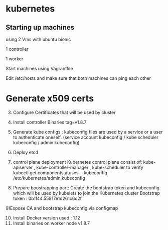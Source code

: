 # kubernetes
## Starting up machines
using 2 Vms with ubuntu bionic 

1 controller

1 worker

Start machines using Vagrantfile 

Edit /etc/hosts and make sure that both machines can ping each other

# Generate x509 certs 


3) Configure Certificates that will be used by cluster 
4) Install controller Binaries  tag=v1.8.7
5) Generate kube configs : kubeconfig files are used by a service or a user to authenticate oneself. 
   (service account kubeconfig / kube scheduler kubeconfig / admin kubeconfig)
6) Deploy etcd 
7) control plane deployment 
   Kubernetes control plane consist of: kube-apiserver , kube-controller-manager , kube-scheduler
   to verify  
       kubectl get componentstatuses --kubeconfig /etc/kubernetes/admin.kubeconfig

8) Prepare boostrapping part: Create the bootstrap token and kubeconfig which will be used by kubelets to
join the Kubernetes cluster
        Bootstrap token : 0b1f44.55917e1d261c6c2f

9)Expose CA and bootstrap kubeconfig via configmap 

10) Install Docker version used : 1.12
11) Install binaries on worker node v1.8.7


 



